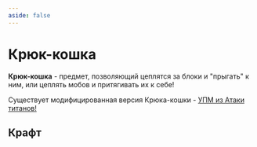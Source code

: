 ```yaml
---
aside: false
---
```


# Крюк-кошка

<ItemCard>
<Card style="overflow: hidden;" class="m-0">
    <template #header>
        <Image alt="user header" src="/assets/bestiary/items/gh.png" width="40%"/>
    </template>
    <template #title>Крюк-кошка</template>
    <template #content>
      <Divider />
      <h3>Получение:</h3>
      <ul>
      <li>Крафт</li>
      </ul>
      <Divider />
      <p>Текстура: bykkake747</p>
    </template>
</Card>
</ItemCard>

**Крюк-кошка** - предмет, позволяющий цеплятся за блоки и "прыгать" к ним, или цеплять мобов и притягивать их к себе!

Существует модифицированная версия Крюка-кошки - [УПМ из Атаки титанов!](/info/donate.md)

## Крафт

<CardGrid>
<Card style="overflow: hidden;" class="m-0">
    <template #header>
        <Image alt="user header" src="/assets/bestiary/crafts/gh_craft.png" preview />
    </template>
    <template #title>Крафт Крюка-кошки</template>
</Card>
</CardGrid>
